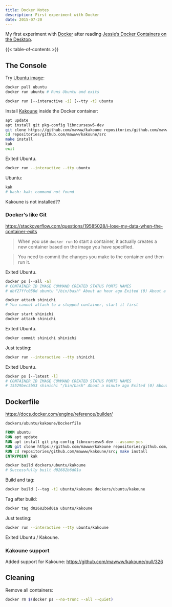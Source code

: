 ```yaml
---
title: Docker Notes
description: First experiment with Docker
date: 2015-07-20
---
```


My first experiment with [Docker] after reading [Jessie’s Docker Containers on the Desktop].

{{< table-of-contents >}}

## The Console

Try [Ubuntu image]:

``` sh
docker pull ubuntu
docker run ubuntu # Runs Ubuntu and exits
```

``` sh
docker run [--interactive -i] [--tty -t] ubuntu
```

Install [Kakoune] inside the Docker container:

``` sh
apt update
apt install git pkg-config libncursesw5-dev
git clone https://github.com/mawww/kakoune repositories/github.com/mawww/kakoune
cd repositories/github.com/mawww/kakoune/src
make install
kak
exit
```

Exited Ubuntu.

``` sh
docker run --interactive --tty ubuntu
```

Ubuntu:

``` sh
kak
# bash: kak: command not found
```

Kakoune is not installed??

### Docker’s like Git

https://stackoverflow.com/questions/19585028/i-lose-my-data-when-the-container-exits

> When you use `docker run` to start a container, it actually creates a new container
> based on the image you have specified.

> You need to commit the changes you make to the container and then run it.

Exited Ubuntu.

``` sh
docker ps [--all -a]
# CONTAINER ID IMAGE COMMAND CREATED STATUS PORTS NAMES
# dbf27ffc058d ubuntu "/bin/bash" About an hour ago Exited (0) About a minute ago shinichi
```

``` sh
docker attach shinichi
# You cannot attach to a stopped container, start it first
```

``` sh
docker start shinichi
docker attach shinichi
```

Exited Ubuntu.

``` sh
docker commit shinichi shinichi
```

Just testing:

``` sh
docker run --interactive --tty shinichi
```

Exited Ubuntu.

``` sh
docker ps [--latest -l]
# CONTAINER ID IMAGE COMMAND CREATED STATUS PORTS NAMES
# 15529bec5b53 shinichi "/bin/bash" About a minute ago Exited (0) About a minute ago tashigi
```

## Dockerfile

https://docs.docker.com/engine/reference/builder/

`dockers/ubuntu/kakoune/Dockerfile`

``` dockerfile
FROM ubuntu
RUN apt update
RUN apt install git pkg-config libncursesw5-dev --assume-yes
RUN git clone https://github.com/mawww/kakoune repositories/github.com/mawww/kakoune
RUN cd repositories/github.com/mawww/kakoune/src; make install
ENTRYPOINT kak
```

``` sh
docker build dockers/ubuntu/kakoune
# Successfully built d02682b6d01a
```

Build and tag:

``` sh
docker build [--tag -t] ubuntu/kakoune dockers/ubuntu/kakoune
```

Tag after build:

``` sh
docker tag d02682b6d01a ubuntu/kakoune
```

Just testing:

``` sh
docker run --interactive --tty ubuntu/kakoune
```

Exited Ubuntu / Kakoune.

### Kakoune support

Added support for Kakoune: https://github.com/mawww/kakoune/pull/326

## Cleaning

Remove all containers:

``` sh
docker rm $(docker ps --no-trunc --all --quiet)
```

[Docker]: https://docker.com
[Ubuntu image]: https://hub.docker.com/_/ubuntu
[Kakoune]: https://kakoune.org
[Jessie’s Docker Containers on the Desktop]: https://blog.jessfraz.com/post/docker-containers-on-the-desktop/
